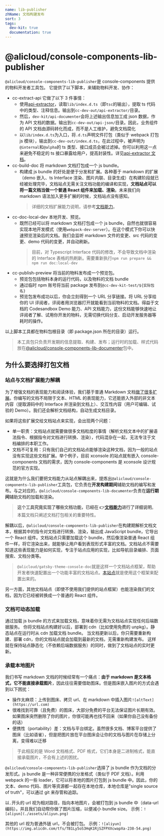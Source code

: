 ```yaml
---
name: lib-publisher
zhName: 文档构建发布
sort: 3
tags:
  dev-kit: true
  documentation: true
---
```


# @alicloud/console-components-lib-publisher

`@alicloud/console-components-lib-publisher`是 console-components 提供的物料开发者工具包。
它提供了以下脚本，来辅助物料开发、协作：

- cc-extract-api 它做了以下 3 件事情：
  - 使用[api-extractor](https://api-extractor.com/pages/overview/intro/)，读取`lib/index.d.ts`（即`tsc`的输出），提取 ts 代码中的类型、注释信息。输出到`cc-dev-out/api-extractor/`目录。
  - 然后，`dev-kit/api-documenter`会将上述输出信息加工成 json 数据，作为 API 文档的数据。输出到`cc-dev-out/api-json/`目录。因此，业务组件的 API 文档由源码转化而成，而不是人工维护，避免文档腐化
  - 以`lib/index.d.ts`为入口，将`.d.ts`声明文件打包（类似于 webpack 打包 js 模块），输出到`cc-dev-out/index.d.ts`，在此过程中，被声明为`@internal`和`@alpha`的 ts 类型、接口成员会被过滤掉。你可以利用这一点来避免不稳定的 ts 接口暴露给用户，提高封装性。详见[api-extractor 文档](https://api-extractor.com/pages/overview/demo_rollup/)。
- cc-build-doc 将 markdown 文档打包成一个 js bundle。
  - 构建成 js bundle 的好处是便于分发和扩展。各种基于 markdown 的扩展（demo 嵌入、ts Interface 渲染、图片内联、目录生成）在构建阶段就已经被处理完毕，文档站点无需关注文档功能的编译和实现，**文档站点可以将一篇文档当做一个普通 React 组件来加载、渲染**。未来我们向 markdown 语法加入更多扩展的时候，文档站点没有感知。
    > 详细的文档扩展能力说明，请参考[文档能力](./doc-features)。
- cc-doc-local-dev 本地开发、预览。
  - 既然已经可以将 markdown 文档打包成一个 js bundle，自然也就很容易实现本地开发模式（使用`webpack-dev-server`）。在这个模式下你可以快速预览渲染后的文档。我们会监听 markdown 文件的变更、src 代码的变更、demo 代码的变更，并自动刷新。
    > 目前，对 Typescript Interface 代码的修改，不会导致文档中渲染的 Interface 表格的热刷新。需要重新执行`npm run prepare && npm run doc:local-dev`
- cc-publish-preview 将当前的物料发布成一个预览包。
  - 预览包包括物料本身的运行代码，以及物料的文档 bundle
  - 通过临时 npm 账号将当前 package 发布到`@cc-dev-kit-test/${实际包名}`
  - 预览包发布成功以后，你会立刻得到一个 URL 分享链接。将 URL 分享给你的 UI 评阅者，评阅者用浏览器打开就能看到当前物料的文档。得益于文档的 Codesandbox Demo 能力、API 文档能力，这份文档能够快速地让评阅者了解、试用你开发的物料，无需切换代码分支、启动开发服务器等耗时的操作。

以上脚本工具都在物料包根目录（即 package.json 所在的目录）运行。

> 本工具包只负责开发期的信息提取、构建、发布；运行时的加载、样式代码放在[@alicloud/console-components-lib-documenter](./lib-documenter)包中。

## 为什么要选择打包文档

### 站点与文档扩展能力解耦

为了增强文档的表现能力和阅读体验，我们基于普通 Markdown 文档[做了很多扩展](./doc-features)。你编写的文档不局限于文本、HTML 的表现能力，它还能嵌入外部的非文本内容（提取源码中的 Interface 并渲染到文档上）、交互性内容（用户可编辑、试验的 Demo）。我们还会解析文档结构，自动生成文档目录。

如果将这些扩展交给文档站点来实现，会出现两个问题：

- 单一职责：文档站点就需要做很多文档粒度的事情（解析文档文本中的扩展语法指令、根据指令对文档进行转换、渲染），代码混杂在一起，无法专注于文档编排的本职工作。
- 文档不可复用：只有我们自己的文档站点能够渲染这种文档，因为一般的站点没有实现这些文档扩展。举个例子，目前 xconsole 的站点就有嵌入 console-components 文档的需求，因为 console-components 是 xconsole 设计规范的官方实现。

这就是为什么我们要把文档能力从站点解耦出来，提炼出`@alicloud/console-components-lib-publisher`工具包，它负责在**开发构建期间**辅助文档的编写和发布。与之对应的，`@alicloud/console-components-lib-documenter`负责在**运行期间**辅助文档的加载和渲染。

> **这个工具究竟实现了哪些文档功能，已经在 👉[文档能力](./doc-features)进行了详细说明**。本篇文档只阐述文档打包相关的重要特性。

解耦以后，`@alicloud/console-components-lib-publisher`在构建期解析文档文本，根据其中的指令对文档进行转换、渲染，输出成 JavaScript bundle，它导出一个 React 组件。文档站点只需要加载这个 bundle，然后像渲染普通 React 组件一样，将它渲染出来，就能够让用户看到表现形式丰富的文档。文档站点不需要知道这些表现能力是如何实现，专注于站点应用的实现，比如导航目录编排、页面搜索、文档分类等。

> `@alicloud/gatsby-theme-console-doc`就是这样一个文档站点框架，帮助开发者快速配置出一个功能丰富的文档站点。[本站点](https://aliyun.github.io/alibabacloud-console-components/guides/quick-start/)就是使用这个框架来配置出来的。

另一方面，其他文档站点（即使不使用我们提供的站点框架）也能渲染我们的文档，因为它已经被转换成一个普通的 React 组件。

### 文档可动态加载

通过加载 js bundle 的方式来加载文档，意味着你无需为文档站点实现任何后端数据服务。
你将文档站点构建好以后，部署到 cdn（比如使用免费的 unpkg）。静态站点在运行时从 cdn 加载文档 bundle。
当文档更新以后，你只需要重新构建、部署 cdn，你的文档站点就会加载到最新的文档，无需重新构建发布。
这样就在保持站点静态化（不依赖后端数据服务）的同时，做到了文档站点的实时更新。

### 承载本地图片

我们书写 markdown 文档的时候经常有一个痛点：**由于 markdown 是文本格式，它不能直接承载图片**，因此往往需要借助图床。但是图床嵌入图片的方式会遇到以下困扰：

- 操作太麻烦：上传到图床、拷贝 url、在 markdown 中插入图片`![altText](https://url.com)`
- 很难找到可靠（且免费）的图床，大部分免费的平台无法保证图片长期有效。如果图床突然删除了你的图片，你很可能再也找不回来（如果你自己没有备份的话）
- 便携性（portability）差：文档与平台绑定。虽然很多文档、博客平台提供了图床（比如语雀），但是把图片放在平台图床会让你的文档与图片在存储上分离，变得难以迁移

> 于此相反的是 Word 文档格式、PDF 格式，它们本身是二进制格式，能直接承载图片，不会有上述的困扰。

`@alicloud/console-components-lib-publisher`选择了 js bundle 作为文档的分发形式。js bundle 是一种非常便携的分发格式（类似于 PDF 文档）。利用 webpack 的一些 loader，它可以将本地的图片打包到 js bundle 中。因此，你的文本、demo 代码、图片等资源都一起存在本地仓库，本地仓库是"single source of truth"，可以通过 git 来存管和追踪。

以`.`开头的 url 视为相对路径，指向本地图片，会被打包到 js bundle 中（data-url 编码）。并且我们自动帮你做了图片压缩，以便减小 bundle size。
示例：`![aliyun](./assets/aliyun.png)`

其他的 url 视为普通外链 url，不会被打包。
示例：`![aliyun](https://img.alicdn.com/tfs/TB1Ly5oS3HqK1RjSZFPXXcwapXa-238-54.png)`
